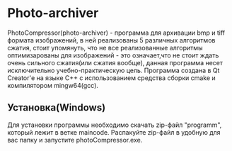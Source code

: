 # Photo-archiver


PhotoCompressor(photo-archiver) - программа для архивации bmp и tiff формата изображений, в ней реализованы 5 различных алгоритмов сжатия, стоит упомянуть, что не все реализованные алгоритмы оптимизарованы для изображений - это означает,что не стоит ждать очень сильного сжатия(или сжатия вообще), данная программа несет исключительно учебно-практическую цель.
Программа создана в Qt Creator'е на языке C++ с использованием средства сборки cmake и компилятором mingw64(gcc).


## Установка(Windows)

Для установки программы необходимо скачать zip-файл "programm", который лежит в ветке maincode.
Распакуйте zip-файл в удобную для вас папку и запустите photoCompressor.exe.
